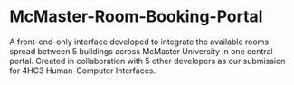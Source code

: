 # McMaster-Room-Booking-Portal
A front-end-only interface developed to integrate the available rooms spread between 5 buildings across McMaster University in one central portal. Created in collaboration with 5 other developers as our submission for 4HC3 Human-Computer Interfaces.
